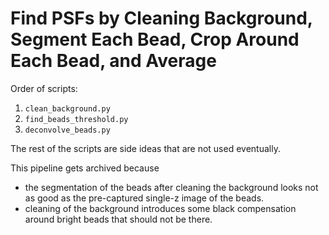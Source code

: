 # Find PSFs by Cleaning Background, Segment Each Bead, Crop Around Each Bead, and Average

Order of scripts:
1. `clean_background.py`
2. `find_beads_threshold.py`
3. `deconvolve_beads.py`

The rest of the scripts are side ideas that are not used eventually.

This pipeline gets archived because 
- the segmentation of the beads after cleaning the background looks not as good as the pre-captured single-z image of the beads.
- cleaning of the background introduces some black compensation around bright beads that should not be there.